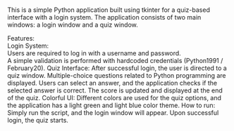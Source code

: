 <br>This is a simple Python application built using tkinter for a quiz-based interface with a login system. The application consists of two main windows: a login window and a quiz window.<br>

Features:<br>
Login System:<br>
Users are required to log in with a username and password.<br>
A simple validation is performed with hardcoded credentials (Python1991 / February20).
Quiz Interface:
After successful login, the user is directed to a quiz window.
Multiple-choice questions related to Python programming are displayed.
Users can select an answer, and the application checks if the selected answer is correct.
The score is updated and displayed at the end of the quiz.
Colorful UI:
Different colors are used for the quiz options, and the application has a light green and light blue color theme.
How to run:
Simply run the script, and the login window will appear. Upon successful login, the quiz starts.
